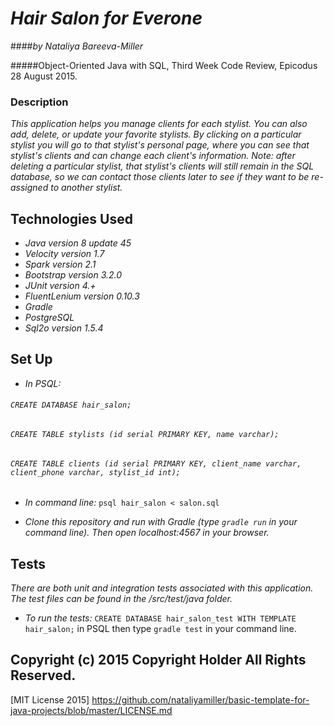 # _Hair Salon for Everone_

####_by Nataliya Bareeva-Miller_

#####Object-Oriented Java with SQL, Third Week Code Review, Epicodus 28 August 2015.

### Description

_This application helps you manage clients for each stylist. You can also add, delete, or update your favorite stylists. By clicking on a particular stylist you will go to that stylist's personal page, where you can see that stylist's clients and can change each client's information.
Note: after deleting a particular stylist, that stylist's clients will still remain in the SQL database, so we can contact those clients later to see if they want to be re-assigned to another stylist._


## Technologies Used

* _Java version 8 update 45_
* _Velocity version 1.7_
* _Spark version 2.1_
* _Bootstrap version 3.2.0_
* _JUnit version 4.+_
* _FluentLenium version 0.10.3_
* _Gradle_
* _PostgreSQL_
* _Sql2o version 1.5.4_


## Set Up

* _In PSQL:_
###### ``CREATE DATABASE hair_salon;``
###### ``CREATE TABLE stylists (id serial PRIMARY KEY, name varchar);``
###### ``CREATE TABLE clients (id serial PRIMARY KEY, client_name varchar, client_phone varchar, stylist_id int);``

* _In command line:_
``psql hair_salon < salon.sql``

* _Clone this repository and run with Gradle (type ``gradle run`` in your command line). Then open localhost:4567 in your browser._


## Tests

_There are both unit and integration tests associated with this application. The test files can be found in the /src/test/java folder._
* _To run the tests:_
 ``CREATE DATABASE hair_salon_test WITH TEMPLATE hair_salon;`` in PSQL then type
``gradle test`` in your command line.



## Copyright (c) 2015 Copyright Holder All Rights Reserved.
[MIT License 2015] https://github.com/nataliyamiller/basic-template-for-java-projects/blob/master/LICENSE.md
